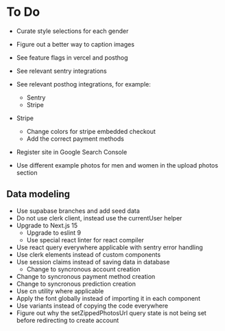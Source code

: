 # To Do

- Curate style selections for each gender
- Figure out a better way to caption images

- See feature flags in vercel and posthog
- See relevant sentry integrations
- See relevant posthog integrations, for example:
  - Sentry
  - Stripe
- Stripe
  - Change colors for stripe embedded checkout
  - Add the correct payment methods
- Register site in Google Search Console
- Use different example photos for men and women in the upload photos section

## Data modeling

- Use supabase branches and add seed data
- Do not use clerk client, instead use the currentUser helper
- Upgrade to Next.js 15
  - Upgrade to eslint 9
  - Use special react linter for react compiler
- Use react query everywhere applicable with sentry error handling
- Use clerk elements instead of custom components
- Use session claims instead of saving data in database
  - Change to syncronous account creation
- Change to syncronous payment method creation
- Change to syncronous prediction creation
- Use cn utility where applicable
- Apply the font globally instead of importing it in each component
- Use variants instead of copying the code everywhere
- Figure out why the setZippedPhotosUrl query state is not being set before redirecting to create account
